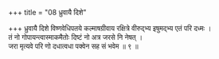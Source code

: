+++
title = "08 ध्रुवायै दिशे"

+++
ध्रुवायै दिशे विष्णवेधिपतये कल्माषग्रीवाय रक्षित्रे वीरुद्भ्य इषुमद्भ्य एतं परि दध्मः ।  
तं नो गोपायन्त्वास्माकमैतोः दिष्टं नो अत्र जरसे नि नेषत् ।  
जरा मृत्यवे परि णो दधात्वधा पक्वेन सह सं भवेम ॥ ९ ॥